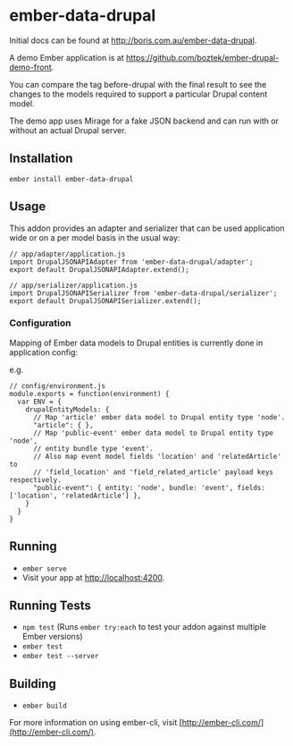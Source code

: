 # ember-data-drupal

Initial docs can be found at http://boris.com.au/ember-data-drupal.

A demo Ember application is at https://github.com/boztek/ember-drupal-demo-front.

You can compare the tag before-drupal with the final result to see the changes to the models required to support a particular Drupal content model.

The demo app uses Mirage for a fake JSON backend and can run with or without an actual Drupal server.

## Installation

    ember install ember-data-drupal

## Usage

This addon provides an adapter and serializer that can be used application wide or on a per model basis in the usual way:

    // app/adapter/application.js
    import DrupalJSONAPIAdapter from 'ember-data-drupal/adapter';
    export default DrupalJSONAPIAdapter.extend();

    // app/serializer/application.js
    import DrupalJSONAPISerializer from 'ember-data-drupal/serializer';
    export default DrupalJSONAPISerializer.extend();

### Configuration

Mapping of Ember data models to Drupal entities is currently done in application config:

e.g.

    // config/environment.js
    module.exports = function(environment) {
      var ENV = {
        drupalEntityModels: {
          // Map 'article' ember data model to Drupal entity type 'node'.
          "article": { },
          // Map 'public-event' ember data model to Drupal entity type 'node',
          // entity bundle type 'event'.
          // Also map event model fields 'location' and 'relatedArticle' to
          // 'field_location' and 'field_related_article' payload keys respectively.
          "public-event": { entity: 'node', bundle: 'event', fields: ['location', 'relatedArticle'] },
        }
      }
    }

## Running

* `ember serve`
* Visit your app at [http://localhost:4200](http://localhost:4200).

## Running Tests

* `npm test` (Runs `ember try:each` to test your addon against multiple Ember versions)
* `ember test`
* `ember test --server`

## Building

* `ember build`

For more information on using ember-cli, visit [http://ember-cli.com/](http://ember-cli.com/).
